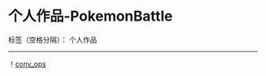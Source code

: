 ﻿# 个人作品-PokemonBattle

标签（空格分隔）： 个人作品

---

  ！[conv_ops](https://d26dzxoao6i3hh.cloudfront.net/items/0m0D3a2Z0j2v3u320145/conv_ops.gif?v=9ad8eed7)



